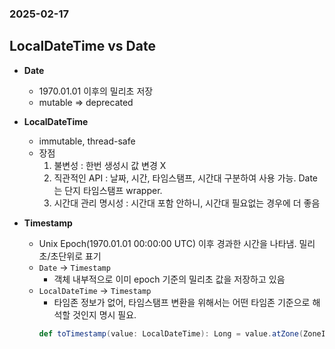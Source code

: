 ### 2025-02-17

## LocalDateTime vs Date
- **Date**
  - 1970.01.01 이후의 밀리초 저장
  - mutable => deprecated

- **LocalDateTime**
  - immutable, thread-safe
  - 장점
    1. 불변성 : 한번 생성시 값 변경 X
    2. 직관적인 API : 날짜, 시간, 타임스탬프, 시간대 구분하여 사용 가능. Date는 단지 타임스탬프 wrapper. 
    3. 시간대 관리 명시성 : 시간대 포함 안하니, 시간대 필요없는 경우에 더 좋음

- **Timestamp**
  - Unix Epoch(1970.01.01 00:00:00 UTC) 이후 경과한 시간을 나타냄. 밀리초/초단위로 표기
  - `Date` -> `Timestamp`
    - 객체 내부적으로 이미 epoch 기준의 밀리초 값을 저장하고 있음
  - `LocalDateTime` -> `Timestamp`
    - 타임존 정보가 없어, 타임스탬프 변환을 위해서는 어떤 타임존 기준으로 해석할 것인지 명시 필요. 
    ```scala
    def toTimestamp(value: LocalDateTime): Long = value.atZone(ZoneId.systemDefault).toInstant.toEpochMilli
    ```
